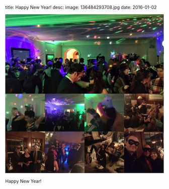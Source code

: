 title: Happy New Year! 
desc: 
image: 136484293708.jpg
date: 2016-01-02


<img src="/static/media/136484293708.jpg" />
<div class="caption"><p>Happy New Year!</p> </div>

